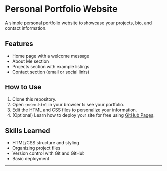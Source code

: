 # Personal Portfolio Website

A simple personal portfolio website to showcase your projects, bio, and contact information.

## Features

- Home page with a welcome message
- About Me section
- Projects section with example listings
- Contact section (email or social links)

## How to Use

1. Clone this repository.
2. Open `index.html` in your browser to see your portfolio.
3. Edit the HTML and CSS files to personalize your information.
4. (Optional) Learn how to deploy your site for free using [GitHub Pages](https://pages.github.com/).

## Skills Learned

- HTML/CSS structure and styling
- Organizing project files
- Version control with Git and GitHub
- Basic deployment

---